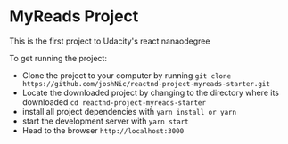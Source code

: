# MyReads Project

This is the first project to Udacity's react nanaodegree  


To get running the project:
* Clone the project to your computer by running `git clone https://github.com/joshNic/reactnd-project-myreads-starter.git`
* Locate the downloaded project by changing to the directory where its downloaded `cd reactnd-project-myreads-starter`
* install all project dependencies with `yarn install or yarn`
* start the development server with `yarn start`
* Head to the browser `http://localhost:3000` 
